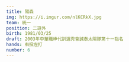 ```yaml
---
title: 陽森
img: https://i.imgur.com/nlKCRkX.jpg
team: 統一
position: 二遊外
birth: 1981/03/25
draft: 2003年中華職棒代訓選秀會誠泰太陽隊第十一指名
hands: 右投左打
number: 6
---
```


